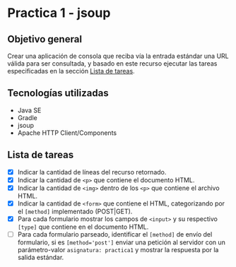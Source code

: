 # Practica 1 - jsoup

## Objetivo general

Crear una aplicación de consola que reciba vía la entrada estándar una URL válida para ser consultada, y basado en este recurso ejecutar las tareas especificadas en la sección [Lista de tareas](#lista-de-tareas).

## Tecnologías utilizadas

- Java SE
- Gradle
- jsoup
- Apache HTTP Client/Components

## Lista de tareas

- [X] Indicar la cantidad de líneas del recurso retornado.
- [X] Indicar la cantidad de `<p>` que contiene el documento HTML.
- [X] Indicar la cantidad de `<img>` dentro de los `<p>` que contiene el archivo HTML.
- [X] Indicar la cantidad de `<form>` que contiene el HTML, categorizando por el `[method]` implementado (POST|GET).
- [X] Para cada formulario mostrar los campos de `<input>` y su respectivo `[type]` que contiene en el documento HTML.
- [ ] Para cada formulario parseado, identificar el `[method]` de envío del formulario, si es `[method='post']` enviar una petición al servidor con un parámetro-valor `asignatura: practica1` y mostrar la respuesta por la salida estándar.
